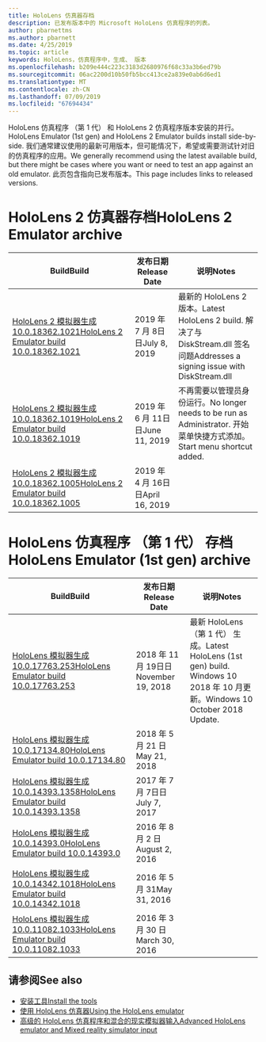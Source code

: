 ```yaml
---
title: HoloLens 仿真器存档
description: 已发布版本中的 Microsoft HoloLens 仿真程序的列表。
author: pbarnettms
ms.author: pbarnett
ms.date: 4/25/2019
ms.topic: article
keywords: HoloLens，仿真程序中，生成、 版本
ms.openlocfilehash: b209e444c223c3183d2680976f68c33a3b6ed79b
ms.sourcegitcommit: 06ac2200d10b50fb5bcc413ce2a839e0ab6d6ed1
ms.translationtype: MT
ms.contentlocale: zh-CN
ms.lasthandoff: 07/09/2019
ms.locfileid: "67694434"
---
```

<span data-ttu-id="81cb9-104">HoloLens 仿真程序 （第 1 代） 和 HoloLens 2 仿真程序版本安装的并行。</span><span class="sxs-lookup"><span data-stu-id="81cb9-104">HoloLens Emulator (1st gen) and HoloLens 2 Emulator builds install side-by-side.</span></span> <span data-ttu-id="81cb9-105">我们通常建议使用的最新可用版本，但可能情况下，希望或需要测试针对旧的仿真程序的应用。</span><span class="sxs-lookup"><span data-stu-id="81cb9-105">We generally recommend using the latest available build, but there might be cases where you want or need to test an app against an old emulator.</span></span> <span data-ttu-id="81cb9-106">此页包含指向已发布版本。</span><span class="sxs-lookup"><span data-stu-id="81cb9-106">This page includes links to released versions.</span></span>


# <a name="hololens-2-emulator-archive"></a><span data-ttu-id="81cb9-107">HoloLens 2 仿真器存档</span><span class="sxs-lookup"><span data-stu-id="81cb9-107">HoloLens 2 Emulator archive</span></span>


|  <span data-ttu-id="81cb9-108">Build</span><span class="sxs-lookup"><span data-stu-id="81cb9-108">Build</span></span> |  <span data-ttu-id="81cb9-109">发布日期</span><span class="sxs-lookup"><span data-stu-id="81cb9-109">Release Date</span></span> |  <span data-ttu-id="81cb9-110">说明</span><span class="sxs-lookup"><span data-stu-id="81cb9-110">Notes</span></span> | 
|----------|----------|----------|
|  [<span data-ttu-id="81cb9-111">HoloLens 2 模拟器生成 10.0.18362.1021</span><span class="sxs-lookup"><span data-stu-id="81cb9-111">HoloLens 2 Emulator build 10.0.18362.1021</span></span>](https://go.microsoft.com/fwlink/?linkid=2098508) | <span data-ttu-id="81cb9-112">2019 年 7 月 8日日</span><span class="sxs-lookup"><span data-stu-id="81cb9-112">July 8, 2019</span></span> | <span data-ttu-id="81cb9-113">最新的 HoloLens 2 版本。</span><span class="sxs-lookup"><span data-stu-id="81cb9-113">Latest HoloLens 2 build.</span></span>  <span data-ttu-id="81cb9-114">解决了与 DiskStream.dll 签名问题</span><span class="sxs-lookup"><span data-stu-id="81cb9-114">Addresses a signing issue with DiskStream.dll</span></span> |
|  [<span data-ttu-id="81cb9-115">HoloLens 2 模拟器生成 10.0.18362.1019</span><span class="sxs-lookup"><span data-stu-id="81cb9-115">HoloLens 2 Emulator build 10.0.18362.1019</span></span>](https://go.microsoft.com/fwlink/?linkid=2095316) | <span data-ttu-id="81cb9-116">2019 年 6 月 11日日</span><span class="sxs-lookup"><span data-stu-id="81cb9-116">June 11, 2019</span></span> | <span data-ttu-id="81cb9-117">不再需要以管理员身份运行。</span><span class="sxs-lookup"><span data-stu-id="81cb9-117">No longer needs to be run as Administrator.</span></span>  <span data-ttu-id="81cb9-118">开始菜单快捷方式添加。</span><span class="sxs-lookup"><span data-stu-id="81cb9-118">Start menu shortcut added.</span></span> |
|  [<span data-ttu-id="81cb9-119">HoloLens 2 模拟器生成 10.0.18362.1005</span><span class="sxs-lookup"><span data-stu-id="81cb9-119">HoloLens 2 Emulator build 10.0.18362.1005</span></span>](https://go.microsoft.com/fwlink/?linkid=2087187) | <span data-ttu-id="81cb9-120">2019 年 4 月 16日日</span><span class="sxs-lookup"><span data-stu-id="81cb9-120">April 16, 2019</span></span> |  |


# <a name="hololens-emulator-1st-gen-archive"></a><span data-ttu-id="81cb9-121">HoloLens 仿真程序 （第 1 代） 存档</span><span class="sxs-lookup"><span data-stu-id="81cb9-121">HoloLens Emulator (1st gen) archive</span></span>


|  <span data-ttu-id="81cb9-122">Build</span><span class="sxs-lookup"><span data-stu-id="81cb9-122">Build</span></span> |  <span data-ttu-id="81cb9-123">发布日期</span><span class="sxs-lookup"><span data-stu-id="81cb9-123">Release Date</span></span> |  <span data-ttu-id="81cb9-124">说明</span><span class="sxs-lookup"><span data-stu-id="81cb9-124">Notes</span></span> | 
|----------|----------|----------|
|  [<span data-ttu-id="81cb9-125">HoloLens 模拟器生成 10.0.17763.253</span><span class="sxs-lookup"><span data-stu-id="81cb9-125">HoloLens Emulator build 10.0.17763.253</span></span>](https://go.microsoft.com/fwlink/?linkid=2065980) | <span data-ttu-id="81cb9-126">2018 年 11 月 19日日</span><span class="sxs-lookup"><span data-stu-id="81cb9-126">November 19, 2018</span></span> | <span data-ttu-id="81cb9-127">最新 HoloLens （第 1 代） 生成。</span><span class="sxs-lookup"><span data-stu-id="81cb9-127">Latest HoloLens (1st gen) build.</span></span> <span data-ttu-id="81cb9-128">Windows 10 2018 年 10 月更新。</span><span class="sxs-lookup"><span data-stu-id="81cb9-128">Windows 10 October 2018 Update.</span></span> |
|  [<span data-ttu-id="81cb9-129">HoloLens 模拟器生成 10.0.17134.80</span><span class="sxs-lookup"><span data-stu-id="81cb9-129">HoloLens Emulator build 10.0.17134.80</span></span>](https://go.microsoft.com/fwlink/?linkid=874531) | <span data-ttu-id="81cb9-130">2018 年 5 月 21 日</span><span class="sxs-lookup"><span data-stu-id="81cb9-130">May 21, 2018</span></span> | 
|  [<span data-ttu-id="81cb9-131">HoloLens 模拟器生成 10.0.14393.1358</span><span class="sxs-lookup"><span data-stu-id="81cb9-131">HoloLens Emulator build 10.0.14393.1358</span></span>](https://go.microsoft.com/fwlink/?linkid=852626) |  <span data-ttu-id="81cb9-132">2017 年 7 月 7日日</span><span class="sxs-lookup"><span data-stu-id="81cb9-132">July 7, 2017</span></span> |
|  [<span data-ttu-id="81cb9-133">HoloLens 模拟器生成 10.0.14393.0</span><span class="sxs-lookup"><span data-stu-id="81cb9-133">HoloLens Emulator build 10.0.14393.0</span></span>](http://go.microsoft.com/fwlink/?LinkID=823018) |  <span data-ttu-id="81cb9-134">2016 年 8 月 2 日</span><span class="sxs-lookup"><span data-stu-id="81cb9-134">August 2, 2016</span></span> |
|  [<span data-ttu-id="81cb9-135">HoloLens 模拟器生成 10.0.14342.1018</span><span class="sxs-lookup"><span data-stu-id="81cb9-135">HoloLens Emulator build 10.0.14342.1018</span></span>](http://go.microsoft.com/fwlink/?LinkID=823018) |  <span data-ttu-id="81cb9-136">2016 年 5 月 31</span><span class="sxs-lookup"><span data-stu-id="81cb9-136">May 31, 2016</span></span> |
|  [<span data-ttu-id="81cb9-137">HoloLens 模拟器生成 10.0.11082.1033</span><span class="sxs-lookup"><span data-stu-id="81cb9-137">HoloLens Emulator build 10.0.11082.1033</span></span>](http://go.microsoft.com/fwlink/?LinkID=724053) |  <span data-ttu-id="81cb9-138">2016 年 3 月 30 日</span><span class="sxs-lookup"><span data-stu-id="81cb9-138">March 30, 2016</span></span> |

## <a name="see-also"></a><span data-ttu-id="81cb9-139">请参阅</span><span class="sxs-lookup"><span data-stu-id="81cb9-139">See also</span></span>
* [<span data-ttu-id="81cb9-140">安装工具</span><span class="sxs-lookup"><span data-stu-id="81cb9-140">Install the tools</span></span>](install-the-tools.md)
* [<span data-ttu-id="81cb9-141">使用 HoloLens 仿真器</span><span class="sxs-lookup"><span data-stu-id="81cb9-141">Using the HoloLens emulator</span></span>](using-the-hololens-emulator.md)
* [<span data-ttu-id="81cb9-142">高级的 HoloLens 仿真程序和混合的现实模拟器输入</span><span class="sxs-lookup"><span data-stu-id="81cb9-142">Advanced HoloLens emulator and Mixed reality simulator input</span></span>](advanced-hololens-emulator-and-mixed-reality-simulator-input.md)
